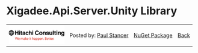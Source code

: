 ﻿# Xigadee.Api.Server.Unity Library


<table><tr> 
  <td><img src="../../docs/hitachi.png" alt="Hitachi Consulting" height="50"/></td> 
  <td>Posted by: <a href="http://github.com/paulstancer">Paul Stancer</a></td>
  <td><a href="https://www.nuget.org/packages/Xigadee.Api.Server.Unity">NuGet Package</a></td>
  <td><a href="../../README.md">Back</a></td>
</tr></table>

